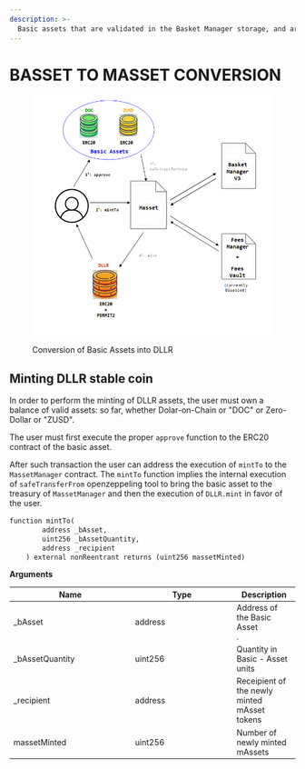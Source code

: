 ```yaml
---
description: >-
  Basic assets that are validated in the Basket Manager storage, and are aggregated to be converted 1:1 into the meta-asste token, the Sovryn Dollar or "DLLR".
---
```


# BASSET TO MASSET CONVERSION

<figure><img src="../../.gitbook/MYNT/basset-to-masset.png" alt=""><figcaption><p>Conversion of Basic Assets into DLLR</p></figcaption></figure>

## Minting DLLR stable coin

In order to perform the minting of DLLR assets, the user must own a balance of valid assets: so far, whether Dolar-on-Chain or "DOC" or Zero-Dollar or "ZUSD".

The user must first execute the proper `approve` function to the ERC20 contract of the basic asset.

After such transaction the user can address the execution of `mintTo` to the `MassetManager` contract. The `mintTo` function implies the internal execution of `safeTransferFrom` openzeppeling tool to bring the basic asset to the treasury of `MassetManager` and then the execution of `DLLR.mint` in favor of the user.

```solidity
function mintTo(
        address _bAsset,
        uint256 _bAssetQuantity,
        address _recipient
    ) external nonReentrant returns (uint256 massetMinted) 
```

**Arguments**

<table><thead><tr><th width="200.33333333333334">Name</th><th width="165">Type</th><th>Description</th></tr></thead><tbody><tr><td>_bAsset</td><td>address</td><td>Address of the Basic Asset<br>.</td></tr><tr><td>_bAssetQuantity</td><td>uint256</td><td>Quantity in Basic - Asset units</td></tr><tr><td>_recipient</td><td>address</td><td>Receipient of the newly minted mAsset tokens</td></tr><tr><td>massetMinted</td><td>uint256</td><td>Number of newly minted mAssets</td></tr></tbody></table>

